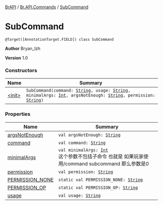 [BrAPI](../../index.md) / [Br.API.Commands](../index.md) / [SubCommand](./index.md)

# SubCommand

`@Target([AnnotationTarget.FIELD]) class SubCommand`

**Author**
Bryan_lzh

**Version**
1.0

### Constructors

| Name | Summary |
|---|---|
| [&lt;init&gt;](-init-.md) | `SubCommand(command: `[`String`](https://kotlinlang.org/api/latest/jvm/stdlib/kotlin/-string/index.html)`, usage: `[`String`](https://kotlinlang.org/api/latest/jvm/stdlib/kotlin/-string/index.html)`, minimalArgs: `[`Int`](https://kotlinlang.org/api/latest/jvm/stdlib/kotlin/-int/index.html)`, argsNotEnough: `[`String`](https://kotlinlang.org/api/latest/jvm/stdlib/kotlin/-string/index.html)`, permission: `[`String`](https://kotlinlang.org/api/latest/jvm/stdlib/kotlin/-string/index.html)`)` |

### Properties

| Name | Summary |
|---|---|
| [argsNotEnough](args-not-enough.md) | `val argsNotEnough: `[`String`](https://kotlinlang.org/api/latest/jvm/stdlib/kotlin/-string/index.html) |
| [command](command.md) | `val command: `[`String`](https://kotlinlang.org/api/latest/jvm/stdlib/kotlin/-string/index.html) |
| [minimalArgs](minimal-args.md) | `val minimalArgs: `[`Int`](https://kotlinlang.org/api/latest/jvm/stdlib/kotlin/-int/index.html)<br>这个参数不包括子命令 也就是 如果玩家使用/command subcommand 那么参数是0 |
| [permission](permission.md) | `val permission: `[`String`](https://kotlinlang.org/api/latest/jvm/stdlib/kotlin/-string/index.html) |
| [PERMISSION_NONE](-p-e-r-m-i-s-s-i-o-n_-n-o-n-e.md) | `static val PERMISSION_NONE: `[`String`](https://kotlinlang.org/api/latest/jvm/stdlib/kotlin/-string/index.html) |
| [PERMISSION_OP](-p-e-r-m-i-s-s-i-o-n_-o-p.md) | `static val PERMISSION_OP: `[`String`](https://kotlinlang.org/api/latest/jvm/stdlib/kotlin/-string/index.html) |
| [usage](usage.md) | `val usage: `[`String`](https://kotlinlang.org/api/latest/jvm/stdlib/kotlin/-string/index.html) |
